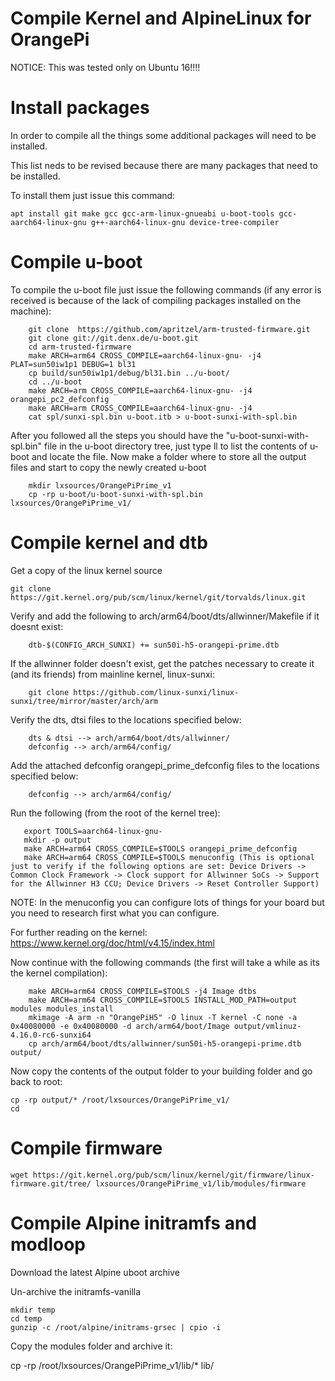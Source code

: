 # Compile Kernel and AlpineLinux for OrangePi

NOTICE: This was tested only on Ubuntu 16!!!!

# Install packages

In order to compile all the things some additional packages will need to be installed.

This list neds to be revised because there are many packages that need to be installed.

To install them just issue this command:
```
apt install git make gcc gcc-arm-linux-gnueabi u-boot-tools gcc-aarch64-linux-gnu g++-aarch64-linux-gnu device-tree-compiler 
```
# Compile u-boot

To compile the u-boot file just issue the following commands (if any error is received is because of the lack of compiling packages installed on the machine):
```
	git clone  https://github.com/apritzel/arm-trusted-firmware.git
	git clone git://git.denx.de/u-boot.git
	cd arm-trusted-firmware
	make ARCH=arm64 CROSS_COMPILE=aarch64-linux-gnu- -j4 PLAT=sun50iw1p1 DEBUG=1 bl31
	cp build/sun50iw1p1/debug/bl31.bin ../u-boot/
	cd ../u-boot
	make ARCH=arm CROSS_COMPILE=aarch64-linux-gnu- -j4 orangepi_pc2_defconfig
	make ARCH=arm CROSS_COMPILE=aarch64-linux-gnu- -j4
	cat spl/sunxi-spl.bin u-boot.itb > u-boot-sunxi-with-spl.bin
```

After you followed all the steps you should have the "u-boot-sunxi-with-spl.bin" file in the u-boot directory tree, just type ll to list the contents of u-boot and locate the file.
Now make a folder where to store all the output files and start to copy the newly created u-boot
```
	mkdir lxsources/OrangePiPrime_v1
	cp -rp u-boot/u-boot-sunxi-with-spl.bin lxsources/OrangePiPrime_v1/
```

# Compile kernel and dtb

Get a copy of the linux kernel source
```
git clone https://git.kernel.org/pub/scm/linux/kernel/git/torvalds/linux.git
```

Verify and add the following to arch/arm64/boot/dts/allwinner/Makefile if it doesnt exist:
```
	dtb-$(CONFIG_ARCH_SUNXI) += sun50i-h5-orangepi-prime.dtb
```

If the allwinner folder doesn't exist, get the patches necessary to create it (and its friends) from mainline kernel, linux-sunxi:
```
	git clone https://github.com/linux-sunxi/linux-sunxi/tree/mirror/master/arch/arm
```

Verify the dts, dtsi files to the locations specified below:
```
	dts & dtsi --> arch/arm64/boot/dts/allwinner/
	defconfig --> arch/arm64/config/
```

Add the attached defconfig orangepi_prime_defconfig files to the locations specified below:
```
	defconfig --> arch/arm64/config/
```

Run the following (from the root of the kernel tree):
 ```
    export TOOLS=aarch64-linux-gnu-
    mkdir -p output
    make ARCH=arm64 CROSS_COMPILE=$TOOLS orangepi_prime_defconfig
    make ARCH=arm64 CROSS_COMPILE=$TOOLS menuconfig (This is optional just to verify if the following options are set: Device Drivers -> Common Clock Framework -> Clock support for Allwinner SoCs -> Support for the Allwinner H3 CCU; Device Drivers -> Reset Controller Support)
```
NOTE: In the menuconfig you can configure lots of things for your board but you need to research first what you can configure. 

For further reading on the kernel: https://www.kernel.org/doc/html/v4.15/index.html

Now continue with the following commands (the first will take a while as its the kernel compilation):
```
    make ARCH=arm64 CROSS_COMPILE=$TOOLS -j4 Image dtbs
    make ARCH=arm64 CROSS_COMPILE=$TOOLS INSTALL_MOD_PATH=output modules modules_install
    mkimage -A arm -n "OrangePiH5" -O linux -T kernel -C none -a 0x40080000 -e 0x40080000 -d arch/arm64/boot/Image output/vmlinuz-4.16.0-rc6-sunxi64
    cp arch/arm64/boot/dts/allwinner/sun50i-h5-orangepi-prime.dtb output/
```

Now copy the contents of the output folder to your building folder and go back to root:
```
cp -rp output/* /root/lxsources/OrangePiPrime_v1/
cd
```

# Compile firmware

```
wget https://git.kernel.org/pub/scm/linux/kernel/git/firmware/linux-firmware.git/tree/ lxsources/OrangePiPrime_v1/lib/modules/firmware
```

# Compile Alpine initramfs and modloop

Download the latest Alpine uboot archive

Un-archive the initramfs-vanilla
```
mkdir temp
cd temp
gunzip -c /root/alpine/initrams-grsec | cpio -i
```

Copy the modules folder and archive it:

cp -rp /root/lxsources/OrangePiPrime_v1/lib/* lib/











